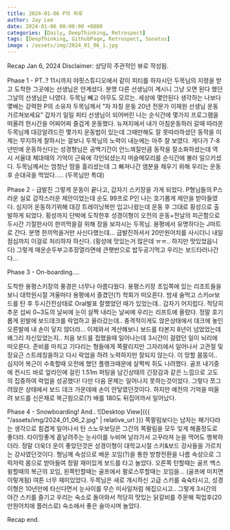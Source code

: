 ```yaml
---
title: 2024-01-06 P의 하루
author: Jay Lee
date: 2024-01-06 00:00:00 +0800
categories: [Daily, DeepThinking, Retrospect]
tags: [DeepThinking, GithubPage, Retrospect, Sonatus]
image : /assets/img/2024_01_06_1.jpg
---
```



Recap Jan 6, 2024
Disclaimer: 상당히 주관적인 뷰로 작성됨.

Phase 1 - PT..?
11시까지 야핏스튜디오에서 같이 피티를 하자시던 두목님의 지령을 받고 도착한 그곳에는 선생님은 안계셨다. 분명 다른 선생님이 계시니 그냥 오면 된다 했던 그날의 선생님은 나였다. 두목님 빼고 아무도 모르는. 세상에 몇안된다 생각하는 나보다 몇배는 강력한 P의 소유자 두목님께서 “자 자칭 운동 20년 전문가 이재원 선생님 운동가르쳐보세요” 
갑자기 일일 피티 선생님이 되어버린 나는 순식간에 몇가지 프로그램을 떠올려 한시간을 어찌어찌 즐겁게 운동했다. 뉴져지에서 내가 아침운동하러 갈때 따라온 두목님께 대강알려드린 몇가지 운동법이 있는데 그때만해도 잘 못따라하셨던 동작을 이제는 무지하게 잘하시는 걸보니 두목님의 노력이 내눈에는 아주 잘 보였다. 게다가 7-8년만에 운동하신다는 성경형님은 공백기간이 안느껴질만큼 동작을 잘소화하셨는데 역시 서울대 체대때의 기억이 근육에 각인되셨는지 머슬메모리를 순식간에 불러 일으키셨다.
두목님께서는 엄청난 땀을 흘리셨는데 그 빠져나간 염분을 채우기 위해 우리는 운동 후 순대국을 먹었다..... (두목님만 특대)

Phase 2 - 급발진
그렇게 운동이 끝나고, 갑자기 스키장을 가게 되었다. P형님들의 P스러운 실로 갑작스러운 제안이었는데 순도 99프로 P인 나는 호기롭게 제안을 받아들였다. 심지어 운동하기위해 대강 트레이닝복만 입고나왔는데 운동 후 그대로 횡성으로 출발하게 되었다.
횡성까지 단박에 도착한후 성경이형이 오전의 운동+전날의 피곤함으로 두시간 기절한사이 한끼먹을걸 위해 장을 보자시는 두목님. 용평에서 유명하다는 J마트로 간다. 분명 한끼먹을거만 사신다했는데... 급발진하셔서 20만원어치를 사시더니 내일 점심까지 이걸로 처리하자 하신다. (횡성에 맛있는거 많은데 ㅠㅠ.. 하지만 맛있었읍니다) 
그렇게 매운순두부고추장열라면에 큰햇반으로 밥두공기먹고 우리는 보드타러나간다...

Phase 3 - On-boarding....

도착한 용평스키장의 풍경은 너무나 아름다웠다. 용평스키장 초입쪽에 있는 리조트들을 보니 대학원시절 겨울마다 용평에서 즐겼던(?) 학회가 떠오른다.
밤새 술먹고 스키or보드를 탄 후 두시간잔상태로 Oral발표 잘했었던 때가 있었는데.. 갑자기 어지럽다.
적당히 추운 섭씨 0~3도의 날씨에 눈이 살짝 내리는 날씨에 우리는 리프트에 올랐다.
정말 호기롭게 왼발에 보드데크를 락업하고 올라갔는데.. 충격적이게도 앉은상태에서 데크에 놓인 오른발에 내 손이 닿지 않더라...
이제와서 계산해보니 보드를 타본지 8년이 넘었었는데 왜그리 자신있었는지.. 처음 보드를 접했을때 일어나는데 3시간이 걸렸던 일이 뇌리에 떠오른다.
준비를 마치고 기다리는 형들에게 쪽팔리지만 그자리에서 일어나서 고관절 및 장요근 스트레칭을하고 다시 락업을 하려 노력하지만 잘되지 않는다.
이 망할 몸뚱이.. 심지어 복근이 수축할때 오전에 했던 플랭크때문에 살짝씩 쥐도 나려했다. 
골프 내기중에 컨시드 바로 앞라인에 걸린 1.51m 퍼팅을 남긴상태의 긴장감과 같은 느낌으로 고도의 집중하여 락업을 성공했다!
다만 다음 문제는 일어나지 못하는것이었다. 그렇다 쪼그려앉은 상태에서 보드 데크 가운데에 손이 안닿였던것이다.
하지만 예전의 기억을 떠올려 보드를 신은채로 복근힘으로(?) 배를 180도 뒤집어까서 일어났다.

Phase 4 - Snowboarding! And..
![Desktop View]({{ "/assets/img/2024_01_06_2.jpg" | relative_url }})
쪽팔림보다는 남자는 패기다라는 생각으로 힘겹게 일어나서 탄 스노우보딩은 그간의 쪽팔림을 모두 잊게 해줄정도로 좋더라.
타이밍좋게 흩날려주는 눈사이를 누비며 날라가서 고꾸라져 눈을 먹어도 행복하더라.
정말 더욱더 운이 좋았던것은 성경이형이 대학교시절 스키&보드 강사들을 가르치는 강사였던것이다.
형님께 속성으로 배운 꼬임(?)을 통한 방향전환을 나름 속성으로 그럭저럭 몸으로 받아들여 정말 재미있게 보드를 타고 놀았다.
오른쪽 턴할때는 골프 백스윙할때의 복근의 꼬임, 왼쪽턴할때는 골프에서 팔로스루할때는 꼬임을... (골프에 미치면 이렇게됨)
여튼 너무 재미있었다. 
두목님은 새로 개시하신 고급 스키를 슉슉타시고, 성경이형은 10년만에 타신다면서 눈사이를 무슨 미사일처럼 헤집으시고..
그렇게 3시간의 야간 스키를 즐기고 우리는 숙소로 돌아와서 적당히 맛있는 닭갈비를 주문해 픽업후(20만원어치에 플러스로) 숙소에서 좋은 술마시며 놀았다.

Recap end.